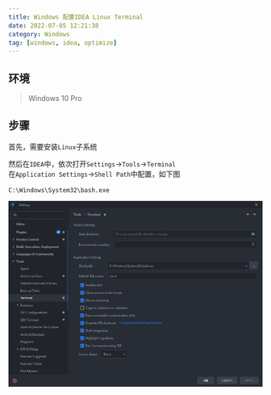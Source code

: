 ```yaml
---
title: Windows 配置IDEA Linux Terminal
date: 2022-07-05 12:21:38
category: Windows
tag: [windows, idea, optimize]
---
```


## 环境
> Windows 10 Pro  

## 步骤
首先，需要安装`Linux`子系统  

然后在`IDEA`中，依次打开`Settings`->`Tools`->`Terminal`  
在`Application Settings`->`Shell Path`中配置，如下图
```shell
C:\Windows\System32\bash.exe
```

![image-20220705124364673](/images/image-20220705124364673.png)



